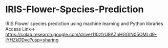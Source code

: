 # IRIS-Flower-Species-Prediction
IRIS Flower species prediction using machine learning and Python libraries
Access Link-> https://colab.research.google.com/drive/110zfrU9AZnHGGlN05OMLd9-IYHZkDDve?usp=sharing
